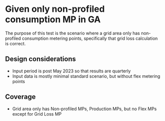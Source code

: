 # Given only non-profiled consumption MP in GA

The purpose of this test is the scenario where a grid area only has non-profiled consumption metering points,
specifically that grid loss calculation is correct.

## Design considerations

- Input period is post May 2023 so that results are quarterly
- Input data is mostly minimal standard scenario, but without flex metering points

## Coverage
 - Grid area only has Non-profiled MPs, Production MPs, but no Flex MPs except for Grid Loss MP
